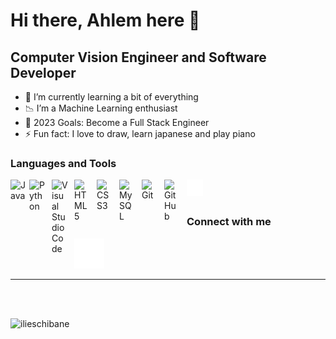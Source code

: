 # Hi there, Ahlem here  👋 


##  Computer Vision Engineer and Software Developer

- 🌱 I’m currently learning a bit of  everything
- 📉 I’m a Machine Learning enthusiast
- 🥅 2023 Goals: Become a Full Stack Engineer
- ⚡ Fun fact: I love to draw, learn japanese and play piano



### Languages and Tools
<img align="left" alt="Java" width="30px" src="https://www.svgrepo.com/show/303388/java-4-logo.svg" style="padding-right:0px;" />

<img align="left" alt="Python" width="26px" src="https://upload.wikimedia.org/wikipedia/commons/thumb/c/c3/Python-logo-notext.svg/1024px-Python-logo-notext.svg.png" style="padding-right:10px;" />
<img align="left" alt="Visual Studio Code" width="26px" src="https://cdn.jsdelivr.net/gh/devicons/devicon/icons/vscode/vscode-original.svg" style="padding-right:10px;" />
<img align="left" alt="HTML5" width="26px" src="https://cdn.jsdelivr.net/gh/devicons/devicon/icons/html5/html5-original.svg" style="padding-right:10px;" />
<img align="left" alt="CSS3" width="26px" src="https://cdn.jsdelivr.net/gh/devicons/devicon/icons/css3/css3-original.svg" style="padding-right:10px;" />

<!-- <img align="left" alt="JavaScript" width="26px" src="https://cdn.jsdelivr.net/gh/devicons/devicon/icons/javascript/javascript-original.svg" style="padding-right:10px;" /> -->

<!-- <img align="left" alt="Node.js" width="26px" src="https://cdn.jsdelivr.net/gh/devicons/devicon/icons/nodejs/nodejs-original.svg" style="padding-right:10px;" /> -->

<!-- <img align="left" alt="MongoDB" width="26px" src="https://cdn.jsdelivr.net/gh/devicons/devicon/icons/mongodb/mongodb-original.svg" style="padding-right:10px;" /> -->
<img align="left" alt="MySQL" width="26px" src="https://cdn.jsdelivr.net/gh/devicons/devicon/icons/mysql/mysql-original.svg" style="padding-right:10px;" />
<img align="left" alt="Git" width="26px" src="https://cdn.jsdelivr.net/gh/devicons/devicon/icons/git/git-original.svg" style="padding-right:10px;" />
<img align="left" alt="GitHub" width="26px" src="https://user-images.githubusercontent.com/3369400/139447912-e0f43f33-6d9f-45f8-be46-2df5bbc91289.png" style="padding-right:10px;" />

<img align="left" alt="Terminal" width="26px" src="./img/terminal-dark.svg" />
<br />
<br />

### Connect with me

[![website](./img/linkedin-dark.svg)](https://www.linkedin.com/in/boucelham-ahlem-730345223/)
&nbsp;&nbsp;


---
<!-- 
<img align="center" alt="kawaremu-stats" src="https://github-readme-stats.vercel.app/api?username=kawaremu&show_icons=true&hide_border=true&theme=shades-of-purple"/>
 -->

<br />
<br />

<!-- 
<img align="center" alt="kawaremu-stats" src="https://github-readme-stats.vercel.app/api/top-langs/?username=kawaremu&layout=compact&show_icons=true&hide_border=true&theme=dracula&hide=jupyter%20notebook,html"/> -->

<p align="left"> <img src="https://komarev.com/ghpvc/?username=kawaremu&label=Profile%20views&color=0e75b6&style=flat" alt="ilieschibane" /> </p>
